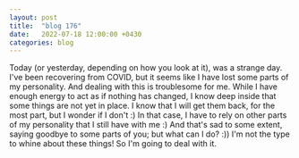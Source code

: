 ```yaml
---
layout: post
title:  "blog 176"
date:   2022-07-18 12:00:00 +0430
categories: blog
---
```


Today (or yesterday, depending on how you look at it), was a strange day. I've been recovering from COVID, but it seems like I have lost some parts of my personality. And dealing with this is troublesome for me. While I have enough energy to act as if nothing has changed, I know deep inside that some things are not yet in place. I know that I will get them back, for the most part, but I wonder if I don't :) In that case, I have to rely on other parts of my personality that I still have with me :) And that's sad to some extent, saying goodbye to some parts of you; but what can I do? :)) I'm not the type to whine about these things! So I'm going to deal with it.
